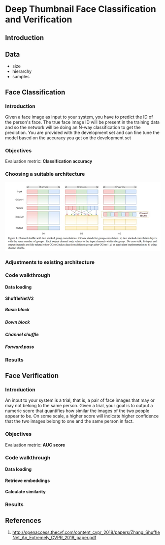 # Deep Thumbnail Face Classification and Verification
## Introduction

## Data
- size
- hierarchy
- samples

## Face Classification
### Introduction
Given a face image as input to your system, you have to predict the ID of the person's face. The true face image ID will be present in the training data and so the network will be doing an N-way classification to get the prediction. You are provided with the development set and can fine tune the model based on the accuracy you get on the development set
### Objectives
Evaluation metric: **Classification accuracy**
### Choosing a suitable architecture
![Channel Shuffle](https://github.com/roycechan/Portfolio/blob/master/Deep%20Thumbnail%20Face%20Classification%20and%20Verification/resources/channel_shuffle.JPG)
### Adjustments to existing architecture
### Code walkthrough
#### Data loading
#### ShuffleNetV2
##### Basic block
##### Down block
##### Channel shuffle 
##### Forward pass
### Results
## Face Verification
### Introduction
An input to your system is a trial, that is, a pair of face images that may or may not belong to the same person. Given a trial, your goal is to output a numeric score that quantifies how similar the images of the two people appear to be. On some scale, a higher score will indicate higher confidence that the two images belong to one and the same person in fact.
### Objectives
Evaluation metric: **AUC score**
### Code walkthrough
#### Data loading
#### Retrieve embeddings
#### Calculate similarity
### Results
## References
1. http://openaccess.thecvf.com/content_cvpr_2018/papers/Zhang_ShuffleNet_An_Extremely_CVPR_2018_paper.pdf
